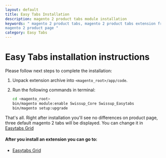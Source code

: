 ```yaml
---
layout: default
title: Easy Tabs Installation
description: magento 2 product tabs module installation
keywords: " magento 2 product tabs, magento 2 product tabs extension free, add tabs
magento 2 product page "
category: Easy Tabs
---
```


# Easy Tabs installation instructions

Please follow next steps to complete the installation:

 1. Unpack extension archive into `<magento_root>/app/code`.
 2. Run the following commands in terminal:

    ```bash
    cd <magento_root>
    bin/magento module:enable Swissup_Core Swissup_Easytabs
    bin/magento setup:upgrade
    ```

That's all. Right after installation you'll see no differences on product page, three default magento 2 tabs will be displayed. You can change it in [Easytabs Grid][easytabs_grid]

#### After you install an extension you can go to:

* [Easytabs Grid][easytabs_grid]

[easytabs_grid]: /m2/extensions/easytabs/#easytabs-grid
